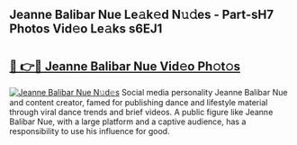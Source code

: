 ## Jeanne Balibar Nue Le𝚊k𝚎d N𝚞𝚍es - Part-sH7 Photos Vid𝚎o Le𝚊ks s6EJ1

# <h2><a href="http://fb5j6es.evod.top/?m=Jeanne+Balibar+Nue">🔗 👉🔴 Jeanne Balibar Nue Vid𝚎o Ph𝚘t𝚘s</a></h2>

[![Jeanne Balibar Nue N𝚞d𝚎s](https://i.imgur.com/8V9OHl7.gif)](http://fb5j6es.evod.top/?m=Jeanne+Balibar+Nue)
Social media personality Jeanne Balibar Nue and content creator, famed for publishing dance and lifestyle material through viral dance trends and brief videos. A public figure like Jeanne Balibar Nue, with a large platform and a captive audience, has a responsibility to use his influence for good. 
